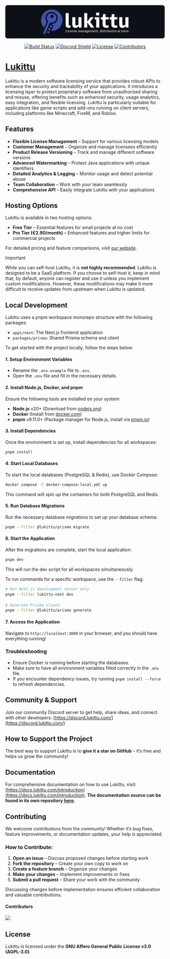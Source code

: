 <img src="./.github/lukittu.png" alt="Lukittu GitHub-repository banner">

<div align="center">
  
[![Build Status](https://img.shields.io/github/actions/workflow/status/KasperiP/lukittu/pipeline.yml?branch=main&style=flat&colorA=4153af&colorB=4153af)](https://github.com/KasperiP/lukittu/actions?query=pipeline)
[![Discord Shield](https://img.shields.io/discord/1287496974303494214?style=flat&colorA=4153af&colorB=4153af&label=discord&logo=discord&logoColor=ffffff)](https://discord.lukittu.com)
[![License](https://img.shields.io/github/license/kasperip/lukittu?style=flat&colorA=4153af&colorB=4153af)](https://github.com/KasperiP/lukittu/blob/main/LICENSE)
[![Contributors](https://img.shields.io/github/contributors/KasperiP/lukittu?style=flat&colorA=4153af&colorB=4153af)](https://github.com/KasperiP/lukittu/graphs/contributors)

</div>

# [Lukittu](https://lukittu.com)

Lukittu is a modern software licensing service that provides robust APIs to enhance the security and trackability of your applications. It introduces a licensing layer to protect proprietary software from unauthorized sharing and misuse, offering benefits such as enhanced security, usage analytics, easy integration, and flexible licensing. Lukittu is particularly suitable for applications like game scripts and add-ons running on client servers, including platforms like Minecraft, FiveM, and Roblox.

## Features

- **Flexible License Management** – Support for various licensing models
- **Customer Management** – Organize and manage licensees efficiently
- **Product Release Versioning** – Track and manage different software versions
- **Advanced Watermarking** – Protect Java applications with unique identifiers
- **Detailed Analytics & Logging** – Monitor usage and detect potential abuse
- **Team Collaboration** – Work with your team seamlessly
- **Comprehensive API** – Easily integrate Lukittu with your applications

## Hosting Options

Lukittu is available in two hosting options:

- **Free Tier** – Essential features for small projects at no cost
- **Pro Tier (€2.90/month)** – Enhanced features and higher limits for commercial projects

For detailed pricing and feature comparisons, visit [our website](https://lukittu.com).

> [!IMPORTANT]  
> While you can self-host Lukittu, it is **not highly recommended**. Lukittu is designed to be a SaaS platform. If you choose to self-host it, keep in mind that, by default, anyone can register and use it unless you implement custom modifications. However, these modifications may make it more difficult to receive updates from upstream when Lukittu is updated.

## Local Development

Lukittu uses a pnpm workspace monorepo structure with the following packages:

- `apps/next`: The Next.js frontend application
- `packages/prisma`: Shared Prisma schema and client

To get started with the project locally, follow the steps below:

#### 1. Setup Environment Variables

- Rename the `.env.example` file to `.env`.
- Open the `.env` file and fill in the necessary details.

#### 2. Install Node.js, Docker, and pnpm

Ensure the following tools are installed on your system:

- **Node.js** v20+ (Download from [nodejs.org](https://nodejs.org/))
- **Docker** (Install from [docker.com](https://www.docker.com/get-started))
- **pnpm** v9.11.0+ (Package manager for Node.js, install via [pnpm.io](https://pnpm.io/))

#### 3. Install Dependencies

Once the environment is set up, install dependencies for all workspaces:

```bash
pnpm install
```

#### 4. Start Local Databases

To start the local databases (PostgreSQL & Redis), use Docker Compose:

```bash
docker compose -f docker-compose-local.yml up
```

This command will spin up the containers for both PostgreSQL and Redis.

#### 5. Run Database Migrations

Run the necessary database migrations to set up your database schema:

```bash
pnpm --filter @lukittu/prisma migrate
```

#### 6. Start the Application

After the migrations are complete, start the local application:

```bash
pnpm dev
```

This will run the dev script for all workspaces simultaneously.

To run commands for a specific workspace, use the `--filter` flag:

```bash
# Run Next.js development server only
pnpm --filter lukittu-next dev

# Generate Prisma client
pnpm --filter @lukittu/prisma generate
```

#### 7. Access the Application

Navigate to `http://localhost:3000` in your browser, and you should have everything running!

### Troubleshooting

- Ensure Docker is running before starting the databases.
- Make sure to have all environment variables filled correctly in the `.env` file.
- If you encounter dependency issues, try running `pnpm install --force` to refresh dependencies.

## Community & Support

Join our community Discord server to get help, share ideas, and connect with other developers: [https://discord.lukittu.com/](https://discord.lukittu.com/)

## How to Support the Project

The best way to support Lukittu is to **give it a star on GitHub** – it’s free and helps us grow the community!

## Documentation

For comprehensive documentation on how to use Lukittu, visit: [https://docs.lukittu.com/introduction](https://docs.lukittu.com/introduction). **The documentation source can be found in its own repository [here](https://github.com/KasperiP/lukittu-docs).**

## Contributing

We welcome contributions from the community! Whether it’s bug fixes, feature improvements, or documentation updates, your help is appreciated.

### How to Contribute:

1. **Open an issue** – Discuss proposed changes before starting work
2. **Fork the repository** – Create your own copy to work on
3. **Create a feature branch** – Organize your changes
4. **Make your changes** – Implement improvements or fixes
5. **Submit a pull request** – Share your work with the community

Discussing changes before implementation ensures efficient collaboration and valuable contributions.

#### Contributors

<a href="https://github.com/KasperiP/lukittu/graphs/contributors">
  <img src="https://contrib.rocks/image?repo=KasperiP/lukittu" />
</a>

## License

Lukittu is licensed under the **GNU Affero General Public License v3.0 (AGPL-3.0)**.
